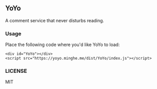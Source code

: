 ## YoYo

A comment service that never disturbs reading.

### Usage

Place the following code where you'd like YoYo to load:

```
<div id="YoYo"></div>
<script src="https://yoyo.minghe.me/dist/YoYo/index.js"></script>
```

### LICENSE

MIT

